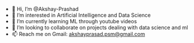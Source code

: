 - 👋 Hi, I’m @Akshay-Prashad
- 👀 I’m interested in Artificial Intelligence and Data Science
- 🌱 I’m currently learning ML through youtube videos
- 💞️ I’m looking to collaborate on projects dealing with data science and ml
- 📫 Reach me on Gmail: akshayprasad.psm@gmail.com
  

<!---
Akshay-Prashad/Akshay-Prashad is a ✨ special ✨ repository because its `README.md` (this file) appears on your GitHub profile.
You can click the Preview link to take a look at your changes.
--->
